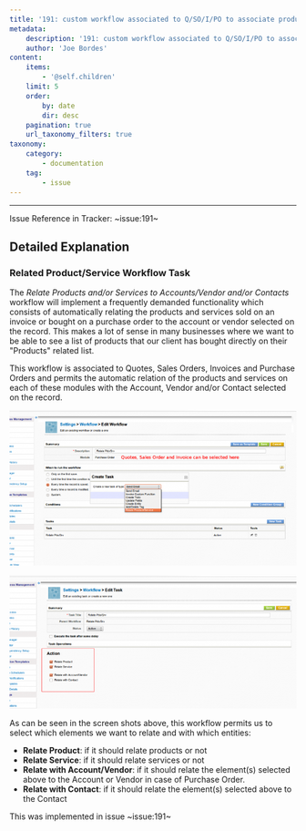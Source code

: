 ```yaml
---
title: '191: custom workflow associated to Q/SO/I/PO to associate product/service'
metadata:
    description: '191: custom workflow associated to Q/SO/I/PO to associate product/service'
    author: 'Joe Bordes'
content:
    items:
        - '@self.children'
    limit: 5
    order:
        by: date
        dir: desc
    pagination: true
    url_taxonomy_filters: true
taxonomy:
    category:
        - documentation
    tag:
        - issue
---
```

---
Issue Reference in Tracker: ~issue:191~

## Detailed Explanation
### Related Product/Service Workflow Task

The *Relate Products and/or Services to Accounts/Vendor and/or Contacts* workflow will implement a frequently demanded functionality which consists of automatically relating the products and services sold on an invoice or bought on a purchase order to the account or vendor selected on the record. This makes a lot of sense in many businesses where we want to be able to see a list of products that our client has bought directly on their "Products" related list.

This workflow is associated to Quotes, Sales Orders, Invoices and Purchase Orders and permits the automatic relation of the products and services on each of these modules with the Account, Vendor and/or Contact selected on the record.

![](wfrelatepdosrv01.png?width=100%)

![](wfrelatepdosrv02.png?width=100%)

As can be seen in the screen shots above, this workflow permits us to select which elements we want to relate and with which entities:

- **Relate Product**: if it should relate products or not
- **Relate Service**: if it should relate services or not
- **Relate with Account/Vendor**: if it should relate the element(s) selected above to the Account or Vendor in case of Purchase Order.
- **Relate with Contact**: if it should relate the element(s) selected above to the Contact

This was implemented in issue ~issue:191~